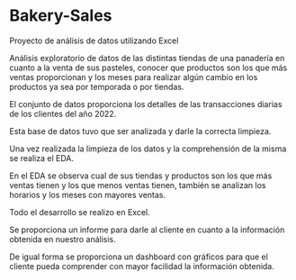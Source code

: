 # Bakery-Sales
Proyecto de análisis de datos utilizando Excel

Análisis exploratorio de datos de las distintas tiendas de una panadería en cuanto a la venta de sus pasteles, conocer que productos son los que más ventas proporcionan y los meses para realizar algún cambio en los productos ya sea por temporada o por tiendas.

El conjunto de datos proporciona los detalles de las transacciones diarias de los clientes del año 2022.

Esta base de datos tuvo que ser analizada y darle la correcta limpieza.

Una vez realizada la limpieza de los datos y la comprehensión de la misma se realiza el EDA.

En el EDA se observa cual de sus tiendas y productos son los que más ventas tienen y los que menos ventas tienen, también se analizan los horarios y los meses con mayores ventas.

Todo el desarrollo se realizo en Excel.

Se proporciona un informe para darle al cliente en cuanto a la información obtenida en nuestro análisis.

De igual forma se proporciona un dashboard con gráficos para que el cliente pueda comprender con mayor facilidad la información obtenida.
